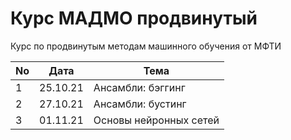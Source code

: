 # Курс МАДМО продвинутый

Курс по продвинутым методам машинного обучения от МФТИ

| No  | Дата     | Тема                   |
| --- | -------- | ---------------------- |
| 1   | 25.10.21 | Ансамбли: бэггинг      |
| 2   | 27.10.21 | Ансамбли: бустинг      |
| 3   | 01.11.21 | Основы нейронных сетей |
